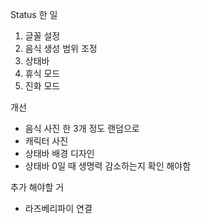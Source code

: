 Status 한 일
1. 글꼴 설정
2. 음식 생성 범위 조정
3. 상태바
4. 휴식 모드
5. 진화 모드

개선 
+ 음식 사진 한 3개 정도 랜덤으로
+ 캐릭터 사진
+ 상태바 배경 디자인
+ 상태바 0일 때 생명력 감소하는지 확인 해야함


추가 해야할 거
+ 라즈베리파이 연결
